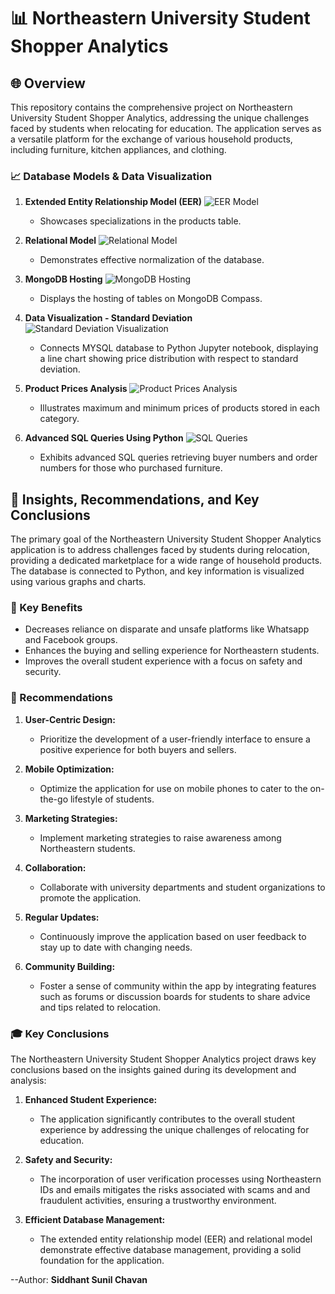 # 📊 Northeastern University Student Shopper Analytics

## 🌐 Overview

This repository contains the comprehensive project on Northeastern University Student Shopper Analytics, addressing the unique challenges faced by students when relocating for education. The application serves as a versatile platform for the exchange of various household products, including furniture, kitchen appliances, and clothing.

### 📈 Database Models & Data Visualization

1. **Extended Entity Relationship Model (EER)**
   ![EER Model](EER.png)
   - Showcases specializations in the products table.

2. **Relational Model**
   ![Relational Model](Relational_Model.png)
   - Demonstrates effective normalization of the database.

3. **MongoDB Hosting**
    ![MongoDB Hosting](MongoDB_Host.png)
   - Displays the hosting of tables on MongoDB Compass.

4. **Data Visualization - Standard Deviation**
   ![Standard Deviation Visualization](Dataviz_StandardDeviation.png)
   - Connects MYSQL database to Python Jupyter notebook, displaying a line chart showing price distribution with respect to standard deviation.

5. **Product Prices Analysis**
    ![Product Prices Analysis](Prices_Products.png)
   - Illustrates maximum and minimum prices of products stored in each category.

6. **Advanced SQL Queries Using Python**
    ![SQL Queries](SqlQueries.png)
   - Exhibits advanced SQL queries retrieving buyer numbers and order numbers for those who purchased furniture.

## 🚀 Insights, Recommendations, and Key Conclusions

The primary goal of the Northeastern University Student Shopper Analytics application is to address challenges faced by students during relocation, providing a dedicated marketplace for a wide range of household products. The database is connected to Python, and key information is visualized using various graphs and charts.

### 🌟 Key Benefits

- Decreases reliance on disparate and unsafe platforms like Whatsapp and Facebook groups.
- Enhances the buying and selling experience for Northeastern students.
- Improves the overall student experience with a focus on safety and security.

### 🚀 Recommendations

1. **User-Centric Design:**
   - Prioritize the development of a user-friendly interface to ensure a positive experience for both buyers and sellers.

2. **Mobile Optimization:**
   - Optimize the application for use on mobile phones to cater to the on-the-go lifestyle of students.

3. **Marketing Strategies:**
   - Implement marketing strategies to raise awareness among Northeastern students.

4. **Collaboration:**
   - Collaborate with university departments and student organizations to promote the application.

5. **Regular Updates:**
   - Continuously improve the application based on user feedback to stay up to date with changing needs.

6. **Community Building:**
   - Foster a sense of community within the app by integrating features such as forums or discussion boards for students to share advice and tips related to relocation.

### 🎓 Key Conclusions

The Northeastern University Student Shopper Analytics project draws key conclusions based on the insights gained during its development and analysis:

1. **Enhanced Student Experience:**
   - The application significantly contributes to the overall student experience by addressing the unique challenges of relocating for education.

2. **Safety and Security:**
   - The incorporation of user verification processes using Northeastern IDs and emails mitigates the risks associated with scams and and fraudulent activities, ensuring a trustworthy environment.
     
3. **Efficient Database Management:**
   - The extended entity relationship model (EER) and relational model demonstrate effective database management, providing a solid foundation for the application.



--Author: **Siddhant Sunil Chavan**

